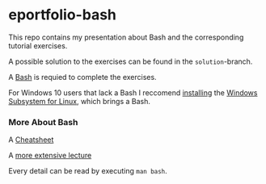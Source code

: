 # eportfolio-bash

This repo contains my presentation about Bash and the corresponding tutorial exercises.

A possible solution to the exercises can be found in the `solution`-branch.

A [Bash](https://en.wikipedia.org/wiki/Bash_(Unix_shell)) is requied to complete the exercises.

For Windows 10 users that lack a Bash I reccomend [installing](https://docs.microsoft.com/en-us/windows/wsl/install-win10) the [Windows Subsystem for Linux](https://en.wikipedia.org/wiki/Windows_Subsystem_for_Linux), which brings a Bash.

### More About Bash

A [Cheatsheet](https://devhints.io/bash)

A [more extensive lecture](http://openbook.rheinwerk-verlag.de/shell_programmierung/shell_003_000.htm#Xxx999276)

Every detail can be read by executing `man bash`.

